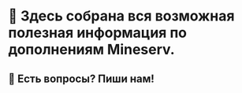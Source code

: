 # 🚀 Здесь собрана вся возможная полезная информация по дополнениям Mineserv.

## 🌵 Есть вопросы? Пиши нам!
